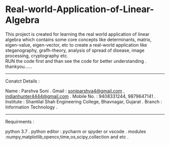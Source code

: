 # Real-world-Application-of-Linear-Algebra
This project is created for learning the real world application of linear algebra which contains some core concepts like determinants, matrix, eigen-value, eigen-vector, etc to create a real-world application like steganography, grafh-theory, analysis of spread of disease, image processing, cryptography etc.  
RUN the code first and than see the code for better understanding .
thankyou......
________________________________________________________________
Conatct Details :

Name : Parshva Soni .
Gmail : soniparshva4@gmail.com  , indianhunter4444@gmail.com .
Mobile No. : 9408331244, 9879647141 .
Institute : Shantilal Shah Engineering College, Bhavnagar, Gujarat .
Branch : Information Technology .
________________________________________________________________

Requirments :

python 3.7 .
python editor : pycharm or spyder or vscode .
modules :numpy,matplotlib,opencv,time,os,scipy,collection and etc .

